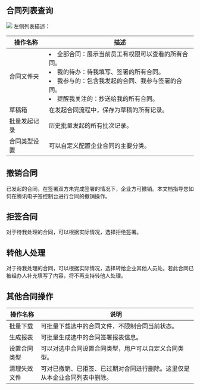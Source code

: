 ## 合同列表查询
![](https://qcloudimg.tencent-cloud.cn/raw/297d31f25258dc7a6a64d6651b9d3258.png)
左侧列表描述：

| 操作名称 | 描述 |
|---------|---------|
| 合同文件夹 | <li>全部合同：展示当前员工有权限可以查看的所有合同。<li>我的待办：待我填写、签署的所有合同。<li>我参与的：包含我发起的合同、我参与签署的合同。<li>提醒我关注的：抄送给我的所有合同。</li>      | 
| 草稿箱 | 在发起合同流程中，保存为草稿的所有记录。  | 
| 批量发起记录 | 历史批量发起的所有批次记录。      | 
| 合同类型设置 | 可以自定义配置企业合同的主要分类。      | 



## 撤销合同

已发起的合同，在签署双方未完成签署的情况下，企业方可撤销。本文档指导您如何在腾讯电子签控制台进行合同的撤销操作。

## 拒签合同

对于待我处理的合同，可以根据实际情况，选择拒绝签署。

## 转他人处理

对于待我处理的合同，可以根据实际情况，选择转给企业其他人员处。若此合同已被经办人补充填写了内容，将不再支持转他人处理。

## 其他合同操作

| 操作名称 | 说明                                                  |
| ------------ | ------------------------------------------------------------ |
| 批量下载     | 可批量下载选中的合同文件，不限制合同当前状态。                 |
| 生成报表     | 可批量生成选中的合同签署报表信息。                           |
| 设置合同类型 | 可以对选中合同设置合同类型，用户可以自定义合同类型。         |
| 清理失效文件 | 可对已撤销、已拒签、已过期对合同进行删除。这里仅是从本企业合同列表中删除。 |

